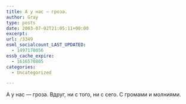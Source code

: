 ```yaml
---
title: А у нас — гроза.
author: Gray
type: posts
date: 2003-07-02T21:05:11+00:00
excerpt:
url: /3349
esml_socialcount_LAST_UPDATED:
  - 1497170056
essb_cache_expire:
  - 1616570805
categories:
  - Uncategorized

---
```








А у нас &#8212; гроза. Вдруг, ни с того, ни с сего. С громами и молниями.
